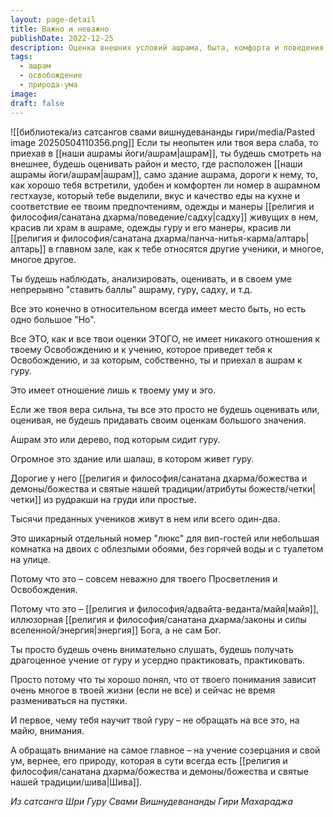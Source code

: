 ```yaml
---
layout: page-detail
title: Важно и неважно
publishDate: 2022-12-25
description: Оценка внешних условий ашрама, быта, комфорта и поведения окружающих не имеет значения для достижения Освобождения - это всего лишь проявления майи, иллюзии. Истинно важным является не внешнее, а получение учения, его глубокое усвоение и практика, направленная на познание природы ума, которая есть Шива. Гуру учит не отвлекаться на внешние детали, а сосредотачиваться на внутренней сути и пути к просветлению.
tags:
  - ашрам
  - освобождение
  - природа-ума
image: 
draft: false
---
```

![[библиотека/из сатсангов свами вишнудевананды гири/media/Pasted image 20250504110356.png]]
Если ты неопытен или твоя вера слаба, то приехав в [[наши ашрамы йоги/ашрам|ашрам]], ты будешь смотреть на внешнее, будешь оценивать район и место, где расположен [[наши ашрамы йоги/ашрам|ашрам]], само здание ашрама, дороги к нему, то, как хорошо тебя встретили, удобен и комфортен ли номер в ашрамном гестхаузе, который тебе выделили, вкус и качество еды на кухне и соответствие ее твоим предпочтениям, одежды и манеры [[религия и философия/санатана дхарма/поведение/садху|садху]] живущих в нем, красив ли храм в ашраме, одежды гуру и его манеры, красив ли [[религия и философия/санатана дхарма/панча-нитья-карма/алтарь|алтарь]] в главном зале, как к тебе относятся другие ученики, и многое, многое другое.

 Ты будешь наблюдать, анализировать, оценивать, и в своем уме непрерывно "ставить баллы" ашраму, гуру, садху, и т.д.

 Все это конечно в относительном всегда имеет место быть, но есть одно большое "Но".

 Все ЭТО, как и все твои оценки ЭТОГО, не имеет никакого отношения к твоему Освобождению и к учению, которое приведет тебя к Освобождению, и за которым, собственно, ты и приехал в ашрам к гуру.

 Это имеет отношение лишь к твоему уму и эго.

 Если же твоя вера сильна, ты все это просто не будешь оценивать или, оценивая, не будешь придавать своим оценкам большого значения.

 Ашрам это или дерево, под которым сидит гуру.

 Огромное это здание или шалаш, в котором живет гуру.

 Дорогие у него [[религия и философия/санатана дхарма/божества и демоны/божества и святые нашей традиции/атрибуты божеств/четки|четки]] из рудракши на груди или простые.

 Тысячи преданных учеников живут в нем или всего один-два.

 Это шикарный отдельный номер "люкс" для вип-гостей или небольшая комнатка на двоих с облезлыми обоями, без горячей воды и с туалетом на улице.

 Потому что это – совсем неважно для твоего Просветления и Освобождения.

 Потому что это – [[религия и философия/адвайта-веданта/майя|майя]], иллюзорная [[религия и философия/санатана дхарма/законы и силы вселенной/энергия|энергия]] Бога, а не сам Бог.

 Ты просто будешь очень внимательно слушать, будешь получать драгоценное учение от гуру и усердно практиковать, практиковать.

 Просто потому что ты хорошо понял, что от твоего понимания зависит очень многое в твоей жизни (если не все) и сейчас не время размениваться на пустяки.

 И первое, чему тебя научит твой гуру – не обращать на все это, на майю, внимания.

 А обращать внимание на самое главное – на учение созерцания и свой ум, вернее, его природу, которая в сути всегда есть [[религия и философия/санатана дхарма/божества и демоны/божества и святые нашей традиции/шива|Шива]].

*Из сатсанга Шри Гуру Свами Вишнудевананды Гири Махараджа*

  
